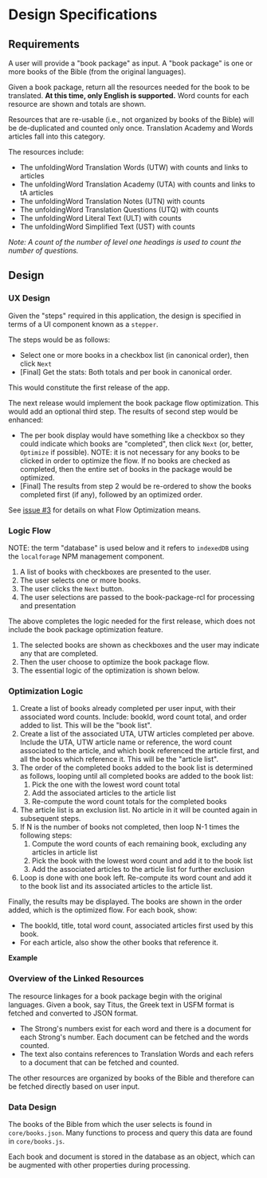 # Design Specifications

## Requirements

A user will provide a "book package" as input. A "book package" is one or more books of the Bible (from the original languages).

Given a book package, return all the resources needed for the book to be translated. **At this time, only English is supported.** Word counts for each resource are shown and totals are shown. 

Resources that are re-usable (i.e., not organized by books of the Bible) will be de-duplicated and counted only once. Translation Academy and Words articles fall into this category.

The resources include:
- The unfoldingWord Translation Words (UTW) with counts and links to articles
- The unfoldingWord Translation Academy (UTA) with counts and links to tA articles
- The unfoldingWord Translation Notes (UTN) with counts 
- The unfoldingWord Translation Questions (UTQ) with counts
- The unfoldingWord Literal Text (ULT) with counts
- The unfoldingWord Simplified Text (UST) with counts

*Note: A count of the number of level one headings is used to count the number of questions.*

## Design

### UX Design

Given the "steps" required in this application, the design is specified in terms of a UI component known as a `stepper`. 

The steps would be as follows:

- Select one or more books in a checkbox list (in canonical order), then click `Next`
- [Final] Get the stats: Both totals and per book in canonical order.

This would constitute the first release of the app.

The next release would implement the book package flow optimization. This would add an optional third step. The results of second step would be enhanced:

- The per book display would have something like a checkbox so they could indicate which books are "completed", then click `Next` (or, better, `Optimize` if possible). NOTE: it is not necessary for any books to be clicked in order to optimize the flow. If no books are checked as completed, then the entire set of books in the package would be optimized.
- [Final] The results from step 2 would be re-ordered to show the books completed first (if any), followed by an optimized order.

See [issue #3](https://github.com/unfoldingWord/book-package-app/issues/3) for details on what Flow Optimization means.

### Logic Flow

NOTE: the term "database" is used below and it refers to `indexedDB` using the `localforage` NPM management component.

1. A list of books with checkboxes are presented to the user.
1. The user selects one or more books.
1. The user clicks the `Next` button.
1. The user selections are passed to the book-package-rcl for processing and presentation

The above completes the logic needed for the first release, which does not include the book package optimization feature.

1. The selected books are shown as checkboxes and the user may indicate any that are completed.
1. Then the user choose to optimize the book package flow.
1. The essential logic of the optimization is shown below.

### Optimization Logic

1. Create a list of books already completed per user input, with their associated word counts. Include: bookId, word count total, and order added to list. This will be the "book list".
2. Create a list of the associated UTA, UTW articles completed per above. Include the UTA, UTW article name or reference, the word count associated to the article, and which book referenced the article first, and all the books which reference it. This will be the "article list".
3. The order of the completed books added to the book list is determined as follows, looping until all completed books are added to the book list:
    1. Pick the one with the lowest word count total
    2. Add the associated articles to the article list
    3. Re-compute the word count totals for the completed books
4. The article list is an exclusion list. No article in it will be counted again in subsequent steps.
5. If N is the number of books not completed, then loop N-1 times the following steps:
    1. Compute the word counts of each remaining book, excluding any articles in article list
    2. Pick the book with the lowest word count and add it to the book list
    3. Add the associated articles to the article list for further exclusion
5. Loop is done with one book left. Re-compute its word count and add it to the book list and its associated articles to the article list.

Finally, the results may be displayed. The books are shown in the order added, which is the optimized flow. For each book, show:

- The bookId, title, total word count, associated articles first used by this book.
- For each article, also show the other books that reference it.

**Example**




### Overview of the Linked Resources

The resource linkages for a book package begin with the original languages. Given a book, say Titus, the Greek text in USFM format is fetched and converted to JSON format. 
- The Strong's numbers exist for each word and there is a document for each Strong's number. Each document can be fetched and the words counted.
- The text also contains references to Translation Words and each refers to a document that can be fetched and counted.

The other resources are organized by books of the Bible and therefore can be fetched directly based on user input.

### Data Design

The books of the Bible from which the user selects is found in `core/books.json`. Many functions to process and query this data are found in `core/books.js`.

Each book and document is stored in the database as an object, which can be augmented with other properties during processing.